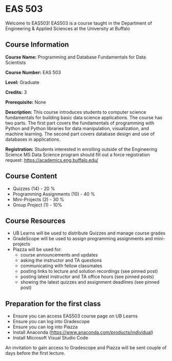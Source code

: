 # EAS 503

Welcome to EAS503! EAS503 is a course taught in the Department of Engineering & Applied Sciences at the University at Buffalo

## Course Information 

**Course Name:** Programming and Database Fundamentals for Data Scientists

**Course Number:** EAS 503 

**Level:** Graduate 

**Credits:** 3

**Prerequisite:** None 

**Description:** This course introduces students to computer science fundamentals for building basic data science applications. The course has two parts. The first part covers the fundamentals of programming with Python and Python libraries for data manipulation, visualization, and machine learning. The second part covers database design and use of databases in applications.

**Registration:** Students interested in enrolling outside of the Engineering Science MS Data Science program should fill out a force registration request: https://academics.eng.buffalo.edu/

## Course Content

- Quizzes (14) - 20 %
- Programming Assignments (10) - 40 %
- Mini-Projects (2) - 30 %
- Group Project (1) - 10%

## Course Resources

- UB Learns will be used to distribute Quizzes and manage course grades
- GradeScope will be used to assign programming assignments and mini-projects
- Piazza will be used for:
    - course announcements and updates 
    - asking the instructor and TA questions 
    - communicating with fellow classmates
    - posting links to lecture and solution recordings (see pinned post)
    - posting latest instructor and TA office hours (see pinned posts)
    - showing the latest quizzes and assignment deadlines (see pinned post)


## Preparation for the first class

- Ensure you can access EAS503 course page on UB Learns
- Ensure you can log into Gradescope
- Ensure you can log into Piazza
- Install Anaconda (https://www.anaconda.com/products/individual) 
- Install Microsoft Visual Studio Code

An invitation to gain access to Gradescope and Piazza will be sent couple of days before the first lecture. 



